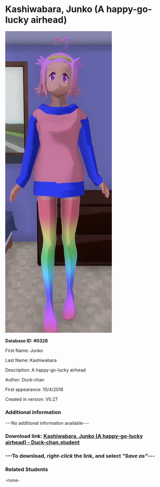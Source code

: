 # Kashiwabara, Junko (A happy-go-lucky airhead)

<img src="../../Files/Images/Kashiwabara, Junko (A happy-go-lucky airhead).png" title="Kashiwabara, Junko (A happy-go-lucky airhead) - Duck-chan">

**Database ID: #0328**

First Name: Junko

Last Name: Kashiwabara

Description: A happy-go-lucky airhead

Author: Duck-chan

First appearance: 10/4/2018

Created in version: V0.27

### Additional information

---No additional information available---

### Download link: <a href="https://raw.githubusercontent.com/Arbiter1223/Daigaku-Gurashi-Custom-Students/master/Files/Student%20Files/Kashiwabara%2C%20Junko%20(A%20happy-go-lucky%20airhead)%20-%20Duck-chan.student">Kashiwabara, Junko (A happy-go-lucky airhead) - Duck-chan.student</a>

### ---**To download, _right-click_ the link, and select _"Save as"_**---

### Related Students

-none-

